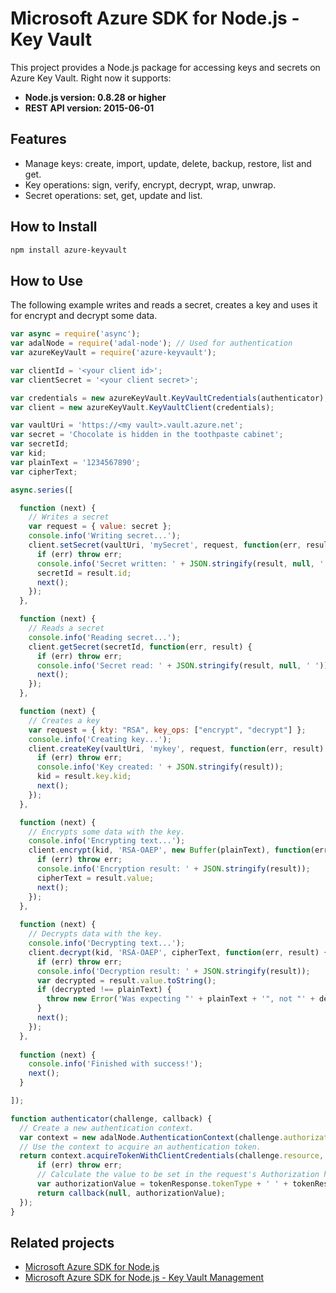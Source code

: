 # Microsoft Azure SDK for Node.js - Key Vault

This project provides a Node.js package for accessing keys and secrets on Azure Key Vault. Right now it supports:
- **Node.js version: 0.8.28 or higher**
- **REST API version: 2015-06-01**

## Features

- Manage keys: create, import, update, delete, backup, restore, list and get.
- Key operations: sign, verify, encrypt, decrypt, wrap, unwrap.
- Secret operations: set, get, update and list.

## How to Install

```bash
npm install azure-keyvault
```

## How to Use

The following example writes and reads a secret, creates a key and uses it for encrypt and decrypt some data.

```javascript
var async = require('async');
var adalNode = require('adal-node'); // Used for authentication
var azureKeyVault = require('azure-keyvault');

var clientId = '<your client id>';
var clientSecret = '<your client secret>';

var credentials = new azureKeyVault.KeyVaultCredentials(authenticator);
var client = new azureKeyVault.KeyVaultClient(credentials);

var vaultUri = 'https://<my vault>.vault.azure.net';
var secret = 'Chocolate is hidden in the toothpaste cabinet';
var secretId;
var kid;
var plainText = '1234567890';
var cipherText;

async.series([  

  function (next) {
    // Writes a secret
    var request = { value: secret };
    console.info('Writing secret...');
    client.setSecret(vaultUri, 'mySecret', request, function(err, result) {
      if (err) throw err;
      console.info('Secret written: ' + JSON.stringify(result, null, ' '));
      secretId = result.id;
      next();
    });
  },

  function (next) {
    // Reads a secret
    console.info('Reading secret...');
    client.getSecret(secretId, function(err, result) {
      if (err) throw err;
      console.info('Secret read: ' + JSON.stringify(result, null, ' '));
      next();
    });
  },

  function (next) {
    // Creates a key
    var request = { kty: "RSA", key_ops: ["encrypt", "decrypt"] };
    console.info('Creating key...');
    client.createKey(vaultUri, 'mykey', request, function(err, result) {
      if (err) throw err;
      console.info('Key created: ' + JSON.stringify(result));
      kid = result.key.kid;
      next();
    });
  },

  function (next) {
    // Encrypts some data with the key.
    console.info('Encrypting text...');
    client.encrypt(kid, 'RSA-OAEP', new Buffer(plainText), function(err, result) {
      if (err) throw err;
      console.info('Encryption result: ' + JSON.stringify(result));
      cipherText = result.value;
      next();
    });
  },
  
  function (next) {
    // Decrypts data with the key.
    console.info('Decrypting text...');
    client.decrypt(kid, 'RSA-OAEP', cipherText, function(err, result) {
      if (err) throw err;
      console.info('Decryption result: ' + JSON.stringify(result));
      var decrypted = result.value.toString();
      if (decrypted !== plainText) {
        throw new Error('Was expecting "' + plainText + '", not "' + decrypted + '".');
      }
      next();
    });
  },
  
  function (next) {
    console.info('Finished with success!');
    next();
  }

]);

function authenticator(challenge, callback) {
  // Create a new authentication context.
  var context = new adalNode.AuthenticationContext(challenge.authorization);
  // Use the context to acquire an authentication token.
  return context.acquireTokenWithClientCredentials(challenge.resource, clientId, clientSecret, function(err, tokenResponse) {
      if (err) throw err;
      // Calculate the value to be set in the request's Authorization header and resume the call.
      var authorizationValue = tokenResponse.tokenType + ' ' + tokenResponse.accessToken;
      return callback(null, authorizationValue);
  });
}
```

## Related projects

- [Microsoft Azure SDK for Node.js](https://github.com/azure/azure-sdk-for-node)
- [Microsoft Azure SDK for Node.js - Key Vault Management](https://github.com/Azure/azure-sdk-for-node/tree/master/lib/services/keyVault)
